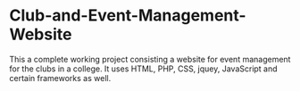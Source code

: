 # Club-and-Event-Management-Website
This a complete working project consisting a website for event management for the clubs in a college. It uses HTML, PHP, CSS, jquey, JavaScript and certain frameworks as well.
